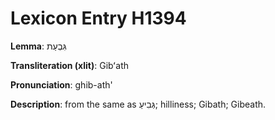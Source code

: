 # Lexicon Entry H1394

**Lemma**: גִּבְעַת

**Transliteration (xlit)**: Gibʻath

**Pronunciation**: ghib-ath'

**Description**:
from the same as גְּבִיעַ; hilliness; Gibath; Gibeath.
